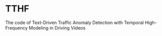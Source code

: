 # TTHF
The code of Text-Driven Traffic Anomaly Detection with Temporal High-Frequency Modeling in Driving Videos
